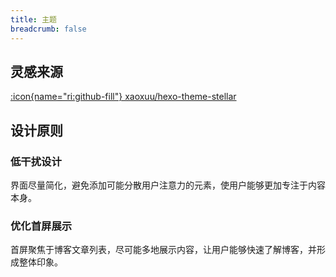 ```yaml
---
title: 主题
breadcrumb: false
---
```


## 灵感来源

[:icon{name="ri:github-fill"} xaoxuu/hexo-theme-stellar](https://github.com/xaoxuu/hexo-theme-stellar)

## 设计原则

### 低干扰设计

界面尽量简化，避免添加可能分散用户注意力的元素，使用户能够更加专注于内容本身。

### 优化首屏展示

首屏聚焦于博客文章列表，尽可能多地展示内容，让用户能够快速了解博客，并形成整体印象。
